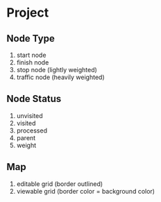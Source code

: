 # Project
## Node Type 
1. start node
2. finish node
3. stop node (lightly weighted)
4. traffic node (heavily weighted)

## Node Status
1. unvisited
2. visited
3. processed
4. parent
5. weight

## Map
1. editable grid (border outlined)
2. viewable grid (border color = background color)
